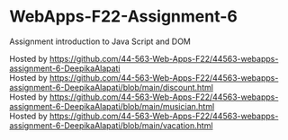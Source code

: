 # WebApps-F22-Assignment-6
Assignment introduction to Java Script and DOM

Hosted by https://github.com/44-563-Web-Apps-F22/44563-webapps-assignment-6-DeepikaAlapati
<br>
Hosted by https://github.com/44-563-Web-Apps-F22/44563-webapps-assignment-6-DeepikaAlapati/blob/main/discount.html
<br>
Hosted by https://github.com/44-563-Web-Apps-F22/44563-webapps-assignment-6-DeepikaAlapati/blob/main/musician.html
<br>
Hosted by https://github.com/44-563-Web-Apps-F22/44563-webapps-assignment-6-DeepikaAlapati/blob/main/vacation.html
